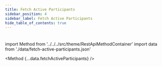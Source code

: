 ```yaml
---
title: Fetch Active Participants 
sidebar_position: 4
sidebar_label: Fetch Active Participants
hide_table_of_contents: true
---
```


#

import Method from '../../../src/theme/RestApiMethodContainer'
import data from './data/fetch-active-participants.json'

<Method
{...data.fetchActiveParticipants}
/>

